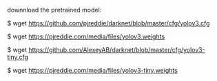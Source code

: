 downnload the pretrained model:

$ wget https://github.com/pjreddie/darknet/blob/master/cfg/yolov3.cfg

$ wget https://pjreddie.com/media/files/yolov3.weights

$ wget https://github.com/AlexeyAB/darknet/blob/master/cfg/yolov3-tiny.cfg

$ wget https://pjreddie.com/media/files/yolov3-tiny.weights 
